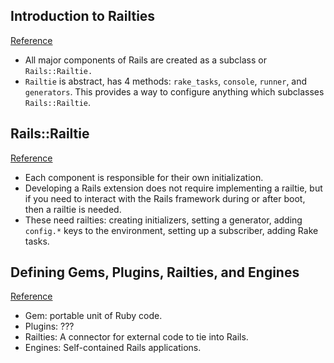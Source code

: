 ## Introduction to Railties
[Reference](http://wangjohn.github.io/railties/rails/gsoc/2013/07/10/introduction-to-railties.html)

- All major components of Rails are created as a subclass or `Rails::Railtie.`
- `Railtie` is abstract, has 4 methods: `rake_tasks`, `console`, `runner`, and `generators`. This provides a way to configure anything which subclasses `Rails::Railtie`.

## Rails::Railtie
[Reference](http://edgeapi.rubyonrails.org/classes/Rails/Railtie.html)

- Each component is responsible for their own initialization.
- Developing a Rails extension does not require implementing a railtie, but if you need to interact with the Rails framework during or after boot, then a railtie is needed.
- These need railties: creating initializers, setting a generator, adding `config.*` keys to the environment, setting up a subscriber, adding Rake tasks.

## Defining Gems, Plugins, Railties, and Engines
[Reference](http://hawkins.io/2012/03/defining_plugins_gems_railties_and_engines/)

- Gem: portable unit of Ruby code.
- Plugins: ???
- Railties: A connector for external code to tie into Rails.
- Engines: Self-contained Rails applications.
